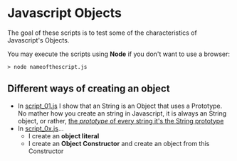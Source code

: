 # Javascript Objects

The goal of these scripts is to test some of the characteristics of Javascript's Objects.

You may execute the scripts using __Node__ if you don't want to use a browser:

    > node nameofthescript.js


## Different ways of creating an object

* In [script_01.js](script_01.js) I show that an String is an Object that uses a Prototype. No mather how you create an string in Javascript, it is always an String object, or rather, [the _prototype_ of every string it's the String prototype](https://developer.mozilla.org/en-US/docs/Web/JavaScript/Reference/Global_Objects/String/prototype)
* In [script_0x.js](script.js)...
  * I create an **object literal** 
  * I create an **Object Constructor** and create an object from this Constructor
